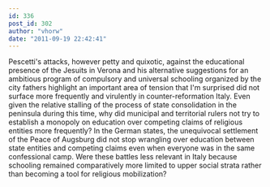 ```yaml
---
id: 336
post_id: 302
author: "vhorw"
date: "2011-09-19 22:42:41"
---
```

Pescetti's attacks, however petty and quixotic, against the educational presence of the Jesuits in Verona and his alternative suggestions for an ambitious program of compulsory and universal schooling organized by the city fathers highlight an important area of tension that I'm surprised did not surface more frequently and virulently in counter-reformation Italy. Even given the relative stalling of the process of state consolidation in the peninsula during this time, why did municipal and territorial rulers not try to establish a monopoly on education over competing claims of religious entities more frequently? In the German states, the unequivocal settlement of the Peace of Augsburg did not stop wrangling over education between state entities and competing claims even when everyone was in the same confessional camp. Were these battles less relevant in Italy because schooling remained comparatively more limited to upper social strata rather than becoming a tool for religious mobilization?

